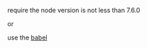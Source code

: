 require the node version is not less than 7.6.0

or

use the [babel](https://github.com/koajs/koa#user-content-babel-setup)
